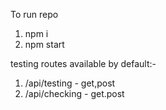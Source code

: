 To run repo

1) npm i
2) npm start

testing routes available by default:-

1) /api/testing - get,post
2) /api/checking - get.post